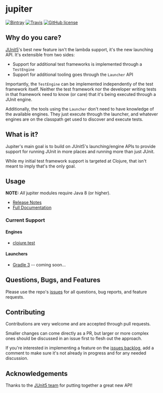 # jupiter

[![Bintray](https://img.shields.io/bintray/v/ajoberstar/libraries/jupiter.svg?style=flat-square)](https://bintray.com/ajoberstar/libraries/jupiter/_latestVersion)
[![Travis](https://img.shields.io/travis/ajoberstar/jupiter.svg?style=flat-square)](https://travis-ci.org/ajoberstar/jupiter)
[![GitHub license](https://img.shields.io/github/license/ajoberstar/jupiter.svg?style=flat-square)](https://github.com/ajoberstar/jupiter/blob/master/LICENSE)

## Why do you care?

[JUnit5](http://junit.org/junit5/)'s best new feature isn't the lambda support, it's the new launching API. It's extensible from two sides:

- Support for additional test frameworks is implemented through a `TestEngine`
- Support for additional tooling goes through the `Launcher` API

Importantly, the `TestEngine` can be implemented independently of the test framework itself. Neither the test framework
nor the developer writing tests in that framework need to know (or care) that it's being executed through a JUnit engine.

Additionally, the tools using the `Launcher` don't need to have knowledge of the available engines. They just execute
through the launcher, and whatever engines are on the classpath get used to discover and execute tests.

## What is it?

Jupiter's main goal is to build on JUnit5's launching/engine APIs to provide support for running JUnit in more places
and running more than just JUnit.

While my initial test framework support is targeted at Clojure, that isn't meant to imply that's the only goal.

## Usage

**NOTE:** *All* jupiter modules require Java 8 (or higher).

* [Release Notes](https://github.com/ajoberstar/jupiter/releases)
* [Full Documentation](https://github.com/ajoberstar/jupiter/wiki)

### Current Support

#### Engines

- [clojure.test](https://clojure.github.io/clojure/clojure.test-api.html)

#### Launchers

- [Gradle 3](https://docs.gradle.org/current/userguide/userguide.html) -- coming soon...

## Questions, Bugs, and Features

Please use the repo's [issues](https://github.com/ajoberstar/jupiter/issues)
for all questions, bug reports, and feature requests.

## Contributing

Contributions are very welcome and are accepted through pull requests.

Smaller changes can come directly as a PR, but larger or more complex
ones should be discussed in an issue first to flesh out the approach.

If you're interested in implementing a feature on the
[issues backlog](https://github.com/ajoberstar/jupiter/issues), add a comment
to make sure it's not already in progress and for any needed discussion.

## Acknowledgements

Thanks to the [JUnit5 team](https://github.com/junit-team/junit5/graphs/contributors) for putting together a great new API!
